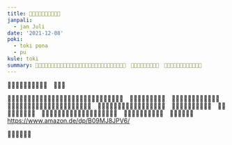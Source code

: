 ```yaml
---
title: ​󱤪󱦐󱥬󱥅󱥜󱤎󱦑​󱤧​󱤬​󱤀
janpali:
  - jan Juli
date: '2021-12-08'
poki:
  - toki pona
  - pu
kule: toki
summary: ​󱥫​󱤼​󱤡​󱤪​󱥕​󱤧​󱤬​󱥬󱦐󱤌󱥁󱤧󱤍󱦑​󱤧​󱤬​󱥬󱦐󱤗󱤄󱤿󱥗󱤋󱦑​󱤧​󱥬​󱤆​󱤂​󱦜　​󱥫​󱥤​󱤬​󱤡​󱥁​󱤧​󱤖​󱤆​󱦜　​󱤴​󱥬󱦐󱥬󱥅󱥜󱤎󱦑​󱤉​󱤪​󱥕​󱦜
---
```


​󱤑​󱤄​󱥍​󱦗​󱥬​󱦖​󱥔​󱦘​󱥄​󱦜　​󱥬​󱤀​󱦜

​󱥫​󱤼​󱤡​󱤪​󱥕​󱤧​󱤬​󱥬󱦐󱤌󱥁󱤧󱤍󱦑​󱤧​󱤬​󱥬󱦐󱤗󱤄󱤿󱥗󱤋󱦑​󱤧​󱥬​󱤆​󱤂​󱦜　​󱥫​󱥤​󱤬​󱤡​󱥁​󱤧​󱤖​󱤆​󱦜　​󱤴​󱥬󱦐󱥬󱥅󱥜󱤎󱦑​󱤉​󱤪​󱥕​󱦜　​󱥞​󱤘​󱤖​󱤓​󱤉​󱥆​󱥧​󱤋󱦐󱤃󱤰󱤄󱥜󱥇󱤾󱦑​󱤬​󱤰​󱤼​󱤀​󱦜　​󱤪​󱥕​󱥍​󱥬󱦐󱥬󱥅󱥜󱤎󱦑​󱤡​󱥡​󱦈​󱥹​󱤧​󱤬​󱦜　​󱤴​󱥌​󱤉​󱥬​󱥃​󱤬​󱥒​󱥔​󱤄​󱦜　​󱥹​󱤡​󱥂​󱦈​󱥣​󱤧​󱤬​󱤀​󱦜　​󱥄​󱥬​󱤉​󱤬​󱤪​󱥩​󱤑​󱥒​󱤄​󱥞​󱥍​󱥬󱦐󱥬󱥅󱥜󱤎󱦑​󱦜　​󱥄​󱤖​󱤓​󱤉​󱤪​󱤬​󱥷​󱥞​󱤀​󱦜　​󱥞​󱤘​󱤋​󱤬​󱥁​󱦜　https://www.amazon.de/dp/B09MJ8JPV6/

​󱥣​󱤡​󱥄​󱤈​󱥔​󱤀
